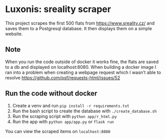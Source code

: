 # Luxonis: sreality scraper

This project scrapes the first 500 flats from https://www.sreality.cz/ and saves them to a Postgresql database. It then displays them on a simple website.

## Note

When you run the code outside of docker it works fine, the flats are saved to a db and displayed on localhost:8080. When building a docker image I ran into a problem when creating a webpage request which I wasn't able to resolve https://github.com/psf/requests-html/issues/52

## Run the code without docker

1. Create a venv and run `pip install -r requirements.txt`
2. Run the bash script to create the database with `./create_database.sh`
3. Run the scraping script with `python app/r_html.py`
4. Run the app with `python app/app.py` or `flask run`

You can view the scraped items on `localhost:8080`
